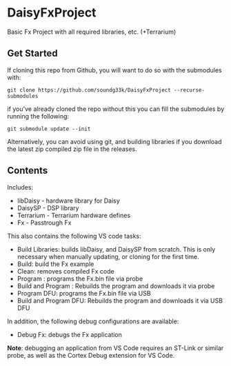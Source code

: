 # DaisyFxProject

Basic Fx Project with all required libraries, etc. (+Terrarium)

## Get Started

If cloning this repo from Github, you will want to do so with the submodules with:

```console
git clone https://github.com/soundg33k/DaisyFxProject --recurse-submodules
```

if you've already cloned the repo without this you can fill the submodules by running the following:

```console
git submodule update --init
```

Alternatively, you can avoid using git, and building libraries if you download the latest zip compiled zip file in the releases.

## Contents

Includes:

* libDaisy - hardware library for Daisy
* DaisySP - DSP library
* Terrarium - Terrarium hardware defines
* Fx - Passtrough Fx

This also contains the following VS code tasks:

* Build Libraries: builds libDaisy, and DaisySP from scratch. This is only necessary when manually updating, or cloning for the first time.
* Build: build the Fx example
* Clean: removes compiled Fx code
* Program : programs the Fx.bin file via probe
* Build and Program : Rebuilds the program and downloads it via probe
* Program DFU: programs the Fx.bin file via USB
* Build and Program DFU: Rebuilds the program and downloads it via USB DFU

In addition, the following debug configurations are available:

* Debug Fx: debugs the Fx application

**Note**: debugging an application from VS Code requires an ST-Link or similar probe, as well as the Cortex Debug extension for VS Code.
